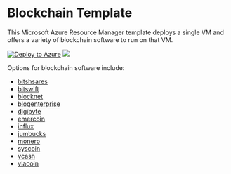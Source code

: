 # Blockchain Template

This Microsoft Azure Resource Manager template deploys a single VM and offers a variety of blockchain software to run on that VM.

[![Deploy to Azure](http://azuredeploy.net/deploybutton.png)](https://portal.azure.com/#create/Microsoft.Template/uri/https%3A%2F%2Fraw.githubusercontent.com%2Fgatneil%2Fazure-quickstart-templates%2Fblockchainmerger%2Fblockchain%2Fazuredeploy.json)
<a href="http://armviz.io/#/?load=https%3A%2F%2Fraw.githubusercontent.com%2FAzure%2Fazure-quickstart-templates%2Fmaster%2Fblockchain%2Fazuredeploy.json" target="_blank">
    <img src="http://armviz.io/visualizebutton.png"/>
</a>

Options for blockchain software include:

- [bitshsares](https://github.com/gatneil/azure-quickstart-templates/blob/blockchainmerger/blockchain/details/bitshares.md)
- [bitswift](https://github.com/gatneil/azure-quickstart-templates/blob/blockchainmerger/blockchain/details/bitswift.md)
- [blocknet](https://github.com/gatneil/azure-quickstart-templates/blob/blockchainmerger/blockchain/details/blocknet.md)
- [bloqenterprise](https://github.com/gatneil/azure-quickstart-templates/blob/blockchainmerger/blockchain/details/bloqenterprise.md)
- [digibyte](https://github.com/gatneil/azure-quickstart-templates/blob/blockchainmerger/blockchain/details/digibyte.md)
- [emercoin](https://github.com/gatneil/azure-quickstart-templates/blob/blockchainmerger/blockchain/details/emercoin.md)
- [influx](https://github.com/gatneil/azure-quickstart-templates/blob/blockchainmerger/blockchain/details/influx.md)
- [jumbucks](https://github.com/gatneil/azure-quickstart-templates/blob/blockchainmerger/blockchain/details/jumbucks.md)
- [monero](https://github.com/gatneil/azure-quickstart-templates/blob/blockchainmerger/blockchain/details/monero.md)
- [syscoin](https://github.com/gatneil/azure-quickstart-templates/blob/blockchainmerger/blockchain/details/syscoin.md)
- [vcash](https://github.com/gatneil/azure-quickstart-templates/blob/blockchainmerger/blockchain/details/vcash.md)
- [viacoin](https://github.com/gatneil/azure-quickstart-templates/blob/blockchainmerger/blockchain/details/viacoin.md)

